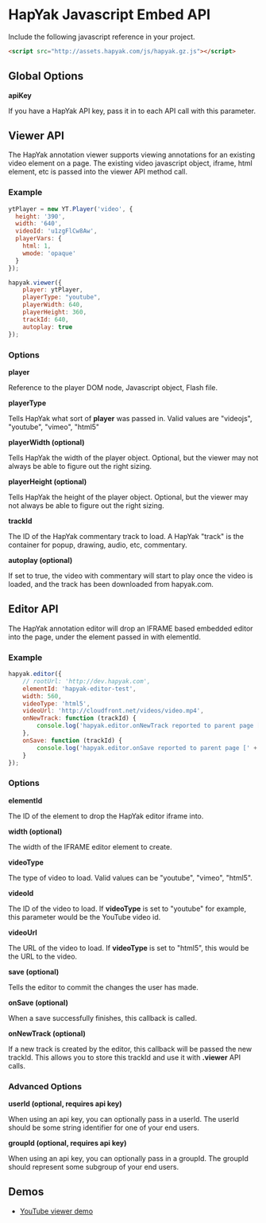 # HapYak Javascript Embed API

Include the following javascript reference in your project.

```html
<script src="http://assets.hapyak.com/js/hapyak.gz.js"></script>
```

## Global Options

**apiKey**

If you have a HapYak API key, pass it in to each API call with this parameter.


## Viewer API

The HapYak annotation viewer supports viewing annotations for an existing video
element on a page. The existing video javascript object, iframe, html element, etc
is passed into the viewer API method call.

### Example 

```javascript
ytPlayer = new YT.Player('video', {
  height: '390',
  width: '640',
  videoId: 'u1zgFlCw8Aw',
  playerVars: {
    html: 1,
    wmode: 'opaque'
  }
});

hapyak.viewer({
    player: ytPlayer,
    playerType: "youtube",
    playerWidth: 640,
    playerHeight: 360,
    trackId: 640,
    autoplay: true
});
```


### Options

**player**

Reference to the player DOM node, Javascript object, Flash file. 

**playerType**

Tells HapYak what sort of **player** was passed in. Valid values are "videojs", "youtube", "vimeo", "html5"

**playerWidth (optional)**

Tells HapYak the width of the player object. Optional, but the viewer may not always be
able to figure out the right sizing.

**playerHeight (optional)**

Tells HapYak the height of the player object. Optional, but the viewer may not always be
able to figure out the right sizing.

**trackId**

The ID of the HapYak commentary track to load. A HapYak "track" is the container
for popup, drawing, audio, etc, commentary.

**autoplay (optional)**

If set to true, the video with commentary will start to play once the video is loaded, and the track
has been downloaded from hapyak.com.


  

## Editor API

The HapYak annotation editor will drop an IFRAME based embedded editor into
the page, under the element passed in with elementId.

### Example 

```javascript
hapyak.editor({
    // rootUrl: 'http://dev.hapyak.com',
	elementId: 'hapyak-editor-test',
	width: 560,
	videoType: 'html5',
	videoUrl: 'http://cloudfront.net/videos/video.mp4',
	onNewTrack: function (trackId) {
		console.log('hapyak.editor.onNewTrack reported to parent page [' + trackId + ']');
	},
	onSave: function (trackId) {
		console.log('hapyak.editor.onSave reported to parent page [' + trackId + ']');
	}
});
```
### Options

**elementId**

The ID of the element to drop the HapYak editor iframe into.

**width (optional)**

The width of the IFRAME editor element to create.

**videoType**

The type of video to load. Valid values can be "youtube", "vimeo", "html5".

**videoId**

The ID of the video to load. If **videoType** is set to "youtube" for example,
this parameter would be the YouTube video id.

**videoUrl**

The URL of the video to load. If **videoType** is set to "html5", this would be
the URL to the video.

**save (optional)**

Tells the editor to commit the changes the user has made.

**onSave (optional)**

When a save successfully finishes, this callback is called.

**onNewTrack (optional)**

If a new track is created by the editor, this callback will be passed the new trackId.
This allows you to store this trackId and use it with **.viewer** API calls.

### Advanced Options

**userId (optional, requires api key)**

When using an api key, you can optionally pass in a userId. The userId should be some
string identifier for one of your end users.

**groupId (optional, requires api key)**

When using an api key, you can optionally pass in a groupId. The groupId should
represent some subgroup of your end users.


## Demos

* [YouTube viewer demo](http://hapyak.github.com/hapyak-embed-api/examples/youtube-viewer.html)
